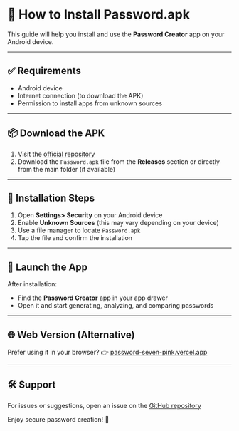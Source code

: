 
# 📲 How to Install Password.apk

This guide will help you install and use the **Password Creator** app on your Android device.

---

## ✅ Requirements

- Android device
- Internet connection (to download the APK)
- Permission to install apps from unknown sources

---

## 📦 Download the APK

1. Visit the [official repository](https://github.com/lxfx05/Password/tree/main)
2. Download the `Password.apk` file from the **Releases** section or directly from the main folder (if available)

---

## 📱 Installation Steps

1. Open **Settings> Security** on your Android device
2. Enable **Unknown Sources** (this may vary depending on your device)
3. Use a file manager to locate `Password.apk`
4. Tap the file and confirm the installation

---

## 🚀 Launch the App

After installation:
- Find the **Password Creator** app in your app drawer
- Open it and start generating, analyzing, and comparing passwords

---

## 🌐 Web Version (Alternative)

Prefer using it in your browser?
👉 [password-seven-pink.vercel.app](https://password-seven-pink.vercel.app)

---

## 🛠 Support

For issues or suggestions, open an issue on the [GitHub repository](https://github.com/lxfx05/Password/issues)

Enjoy secure password creation! 🔐
